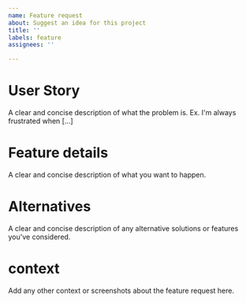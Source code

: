 ```yaml
---
name: Feature request
about: Suggest an idea for this project
title: ''
labels: feature
assignees: ''

---
```


# User Story
A clear and concise description of what the problem is. Ex. I'm always frustrated when [...]

# Feature details
A clear and concise description of what you want to happen.

# Alternatives
A clear and concise description of any alternative solutions or features you've considered.

# context
Add any other context or screenshots about the feature request here.
